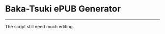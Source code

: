 Baka-Tsuki ePUB Generator
==================
-----------------------------
The script still need much editing.